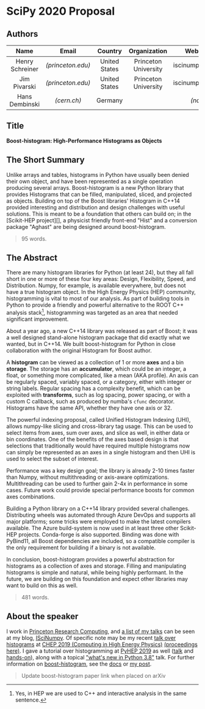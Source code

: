 # SciPy 2020 Proposal

## Authors

| Name | Email | Country | Organization | Web page | Corresponding? |
|:-:|:-:|:-:|:-:|:-:|:-:|
| Henry Schreiner | _(princeton.edu)_ | United States | Princeton University | iscinumpy.gitlab.io | **yes** |
| Jim Pivarski | _(princeton.edu)_ | United States | Princeton University | iscinumpy.gitlab.io | no |
| Hans Dembinski | _(cern.ch)_ | Germany |  | _(none)_ | no |

## Title

**Boost-histogram: High-Performance Histograms as Objects**

## The Short Summary

Unlike arrays and tables, histograms in Python have usually been denied their
own object, and have been represented as a single operation producing several
arrays. Boost-histogram is a new Python library that provides Histograms that
can be filled, manipulated, sliced, and projected as objects.  Building on top
of the Boost libraries' Histogram in C++14 provided interesting and
distribution and design challenges with useful solutions. This is meant to be a
foundation that others can build on; in the [Scikit-HEP project][], a physicist
friendly front-end "Hist" and a conversion package "Aghast" are being designed
around boost-histogram.

> 95 words.

## The Abstract

There are many histogram libraries for Python (at least 24), but they all fall
short in one or more of these four key areas: Design, Flexibility, Speed, and
Distribution. Numpy, for example, is available everywhere, but does not have a
true histogram object. In the High Energy Physics (HEP) community,
histogramming is vital to most of our analysis. As part of building tools in
Python to provide a friendly and powerful alternative to the ROOT C++ analysis
stack[^1], histogramming was targeted as an area that needed significant
improvement.

About a year ago, a new C++14 library was released as part of Boost; it was a
well designed stand-alone histogram package that did exactly what we wanted,
but in C++14. We built boost-histogram for Python in close collaboration
with the original Histogram for Boost author.

A **histogram** can be viewed as a collection of 1 or more **axes** and a bin
**storage**.  The storage has an **accumulator**, which could be an integer, a
float, or something more complicated, like a mean (AKA profile). An axis can be
regularly spaced, variably spaced, or a category, either with integer or string
labels. Regular spacing has a complexity benefit, which can be exploited with
**transforms**, such as log spacing, power spacing, or with a custom C
callback, such as produced by numba's `cfunc` decorator. Histograms have the
same API, whether they have one axis or 32.

The powerful indexing proposal, called Unified Histogram Indexing (UHI), allows
numpy-like slicing and cross-library tag usage.  This can be used to select
items from axes, sum over axes, and slice as well, in either data or bin
coordinates.  One of the benefits of the axes based design is that selections
that traditionally would have required multiple histograms now can simply be
represented as an axes in a single histogram and then UHI is used to select the
subset of interest.

Performance was a key design goal; the library is already 2-10 times faster than
Numpy, without multithreading or axis-aware optimizations. Multithreading can be
used to further gain 2-4x in performance in some cases. Future work could provide
special performance boosts for common axes combinations.

Building a Python library on a C++14 library provided several challenges.
Distributing wheels was automated through Azure DevOps and supports all major
platforms; some tricks were employed to make the latest compilers available.
The Azure build-system is now used in at least three other Scikit-HEP projects.
Conda-forge is also supported.  Binding was done with PyBind11, all Boost
dependencies are included, so a compatible compiler is the only requirement for
building if a binary is not available.


In conclusion, boost-histogram provides a powerful abstraction for histograms
as a collection of axes and storage. Filling and manipulating histograms is
simple and natural, while being highly performant. In the future, we are
building on this foundation and expect other libraries may want to build on
this as well.

> 481 words.

## About the speaker

I work in [Princeton Research Computing][], and [a list of my
talks][iscinumpy-pres] can be seen at my blog, [ISciNumpy][]. Of specific note
may be my recent [talk over histograms][chep-bh] at [CHEP 2019 (Computing in
High Energy Physics)][chep-2019] [(proceedings here)][chep-arxiv].  I gave a tutorial over histogramming at
[PyHEP 2019][] as well ([talk][pyhep-talk] and [hands-on][pyhep-hands-on]),
along with a topical ["what's new in Python 3.8"][pyhep-38] talk. For further
information on [boost-histogram][], see the [docs][boost-histogram-docs] or [my
post][iscinumpy-bh].

> Update boost-histogram paper link when placed on arXiv

[^1]: Yes, in HEP we are used to C++ and interactive analysis in the same sentence.

[PyHEP 2019]: https://indico.cern.ch/event/833895/
[Princeton Research Computing]: https://researchcomputing.princeton.edu
[iscinumpy]: https://iscinumpy.gitlab.io
[iscinumpy-pres]: https://iscinumpy.gitlab.io/page/presentations/
[iscinumpy-bh]: https://iscinumpy.gitlab.io/post/boost-histogram-06/
[chep-2019]: https://chep2019.org
[chep-bh]: https://indico.cern.ch/event/773049/contributions/3473265/
[pyhep-38]: https://indico.cern.ch/event/833895/contributions/3606920/
[pyhep-hands-on]: https://indico.cern.ch/event/833895/contributions/3577835/
[pyhep-talk]: https://indico.cern.ch/event/833895/contributions/3577833/
[boost-histogram]: https://github.com/scikit-hep/boost-histogram
[boost-histogram-docs]: https://boost-histogram.readthedocs.io/en/latest/
[Scikit-HEP]: https://scikit-hep.org
[chep-arxiv]: https://github.com/henryiii/boost-histogram-chep-2019/actions/runs/28298886

